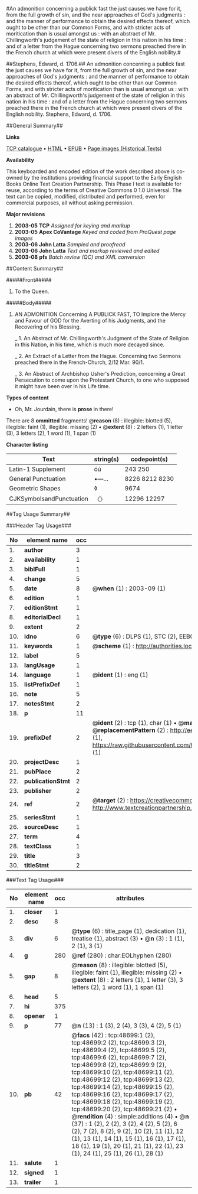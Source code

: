 #An admonition concerning a publick fast the just causes we have for it, from the full growth of sin, and the near approaches of God's judgments : and the manner of performance to obtain the desired effects thereof, which ought to be other than our Common Forms, and with stricter acts of moritication than is usual amongst us : with an abstract of Mr. Chillingworth's judgement of the state of religion in this nation in his time : and of a letter from the Hague concerning two sermons preached there in the French church at which were present divers of the English nobility.#

##Stephens, Edward, d. 1706.##
An admonition concerning a publick fast the just causes we have for it, from the full growth of sin, and the near approaches of God's judgments : and the manner of performance to obtain the desired effects thereof, which ought to be other than our Common Forms, and with stricter acts of moritication than is usual amongst us : with an abstract of Mr. Chillingworth's judgement of the state of religion in this nation in his time : and of a letter from the Hague concerning two sermons preached there in the French church at which were present divers of the English nobility.
Stephens, Edward, d. 1706.

##General Summary##

**Links**

[TCP catalogue](http://www.ota.ox.ac.uk/tcp/)  • 
[HTML](http://tei.it.ox.ac.uk/tcp/Texts-HTML/free/A61/A61415.html)  • 
[EPUB](http://tei.it.ox.ac.uk/tcp/Texts-EPUB/free/A61/A61415.epub) • 
[Page images (Historical Texts)](https://data.historicaltexts.jisc.ac.uk/view?pubId=eebo-11761456e&pageId=eebo-11761456e-48699-1)

**Availability**

This keyboarded and encoded edition of the
	       work described above is co-owned by the institutions
	       providing financial support to the Early English Books
	       Online Text Creation Partnership. This Phase I text is
	       available for reuse, according to the terms of Creative
	       Commons 0 1.0 Universal. The text can be copied,
	       modified, distributed and performed, even for
	       commercial purposes, all without asking permission.

**Major revisions**

1. __2003-05__ __TCP__ *Assigned for keying and markup*
1. __2003-05__ __Apex CoVantage__ *Keyed and coded from ProQuest page images*
1. __2003-06__ __John Latta__ *Sampled and proofread*
1. __2003-06__ __John Latta__ *Text and markup reviewed and edited*
1. __2003-08__ __pfs__ *Batch review (QC) and XML conversion*

##Content Summary##

#####Front#####

1. To the Queen.

#####Body#####

1. AN ADMONITION Concerning A PUBLICK FAST, TO Implore the Mercy and Favour of GOD for the Averting of his Judgments, and the Recovering of his Blessing.

    _ 1. An Abstract of Mr. Chillingworth's Judgment of the State of Religion in this Nation, in his time, which is much more decayed since.

    _ 2. An Extract of a Letter from the Hague. Concerning two Sermons preached there in the French-Church, 2/12 Mar. 90/1.

    _ 3. An Abstract of Archbishop Usher's Prediction, concerning a Great Persecution to come upon the Protestant Church, to one who supposed it might have been over in his Life time.

**Types of content**

  * Oh, Mr. Jourdain, there is **prose** in there!

There are 8 **ommitted** fragments! 
 @__reason__ (8) : illegible: blotted (5), illegible: faint (1), illegible: missing (2)  •  @__extent__ (8) : 2 letters (1), 1 letter (3), 3 letters (2), 1 word (1), 1 span (1)

**Character listing**


|Text|string(s)|codepoint(s)|
|---|---|---|
|Latin-1 Supplement|óú|243 250|
|General Punctuation|•—…|8226 8212 8230|
|Geometric Shapes|◊|9674|
|CJKSymbolsandPunctuation|〈〉|12296 12297|

##Tag Usage Summary##

###Header Tag Usage###

|No|element name|occ|attributes|
|---|---|---|---|
|1.|__author__|3||
|2.|__availability__|1||
|3.|__biblFull__|1||
|4.|__change__|5||
|5.|__date__|8| @__when__ (1) : 2003-09 (1)|
|6.|__edition__|1||
|7.|__editionStmt__|1||
|8.|__editorialDecl__|1||
|9.|__extent__|2||
|10.|__idno__|6| @__type__ (6) : DLPS (1), STC (2), EEBO-CITATION (1), OCLC (1), VID (1)|
|11.|__keywords__|1| @__scheme__ (1) : http://authorities.loc.gov/ (1)|
|12.|__label__|5||
|13.|__langUsage__|1||
|14.|__language__|1| @__ident__ (1) : eng (1)|
|15.|__listPrefixDef__|1||
|16.|__note__|5||
|17.|__notesStmt__|2||
|18.|__p__|11||
|19.|__prefixDef__|2| @__ident__ (2) : tcp (1), char (1)  •  @__matchPattern__ (2) : ([0-9\-]+):([0-9IVX]+) (1), (.+) (1)  •  @__replacementPattern__ (2) : http://eebo.chadwyck.com/downloadtiff?vid=$1&page=$2 (1), https://raw.githubusercontent.com/textcreationpartnership/Texts/master/tcpchars.xml#$1 (1)|
|20.|__projectDesc__|1||
|21.|__pubPlace__|2||
|22.|__publicationStmt__|2||
|23.|__publisher__|2||
|24.|__ref__|2| @__target__ (2) : https://creativecommons.org/publicdomain/zero/1.0/ (1), http://www.textcreationpartnership.org/docs/. (1)|
|25.|__seriesStmt__|1||
|26.|__sourceDesc__|1||
|27.|__term__|4||
|28.|__textClass__|1||
|29.|__title__|3||
|30.|__titleStmt__|2||


###Text Tag Usage###

|No|element name|occ|attributes|
|---|---|---|---|
|1.|__closer__|1||
|2.|__desc__|8||
|3.|__div__|6| @__type__ (6) : title_page (1), dedication (1), treatise (1), abstract (3)  •  @__n__ (3) : 1 (1), 2 (1), 3 (1)|
|4.|__g__|280| @__ref__ (280) : char:EOLhyphen (280)|
|5.|__gap__|8| @__reason__ (8) : illegible: blotted (5), illegible: faint (1), illegible: missing (2)  •  @__extent__ (8) : 2 letters (1), 1 letter (3), 3 letters (2), 1 word (1), 1 span (1)|
|6.|__head__|5||
|7.|__hi__|375||
|8.|__opener__|1||
|9.|__p__|77| @__n__ (13) : 1 (3), 2 (4), 3 (3), 4 (2), 5 (1)|
|10.|__pb__|42| @__facs__ (42) : tcp:48699:1 (2), tcp:48699:2 (2), tcp:48699:3 (2), tcp:48699:4 (2), tcp:48699:5 (2), tcp:48699:6 (2), tcp:48699:7 (2), tcp:48699:8 (2), tcp:48699:9 (2), tcp:48699:10 (2), tcp:48699:11 (2), tcp:48699:12 (2), tcp:48699:13 (2), tcp:48699:14 (2), tcp:48699:15 (2), tcp:48699:16 (2), tcp:48699:17 (2), tcp:48699:18 (2), tcp:48699:19 (2), tcp:48699:20 (2), tcp:48699:21 (2)  •  @__rendition__ (4) : simple:additions (4)  •  @__n__ (37) : 1 (2), 2 (2), 3 (2), 4 (2), 5 (2), 6 (2), 7 (2), 8 (2), 9 (2), 10 (2), 11 (1), 12 (1), 13 (1), 14 (1), 15 (1), 16 (1), 17 (1), 18 (1), 19 (1), 20 (1), 21 (1), 22 (1), 23 (1), 24 (1), 25 (1), 26 (1), 28 (1)|
|11.|__salute__|1||
|12.|__signed__|1||
|13.|__trailer__|1||
